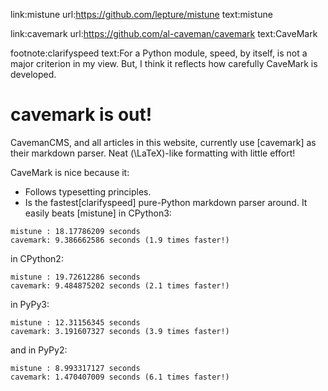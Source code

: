 link:mistune
url:https://github.com/lepture/mistune
text:mistune

link:cavemark
url:https://github.com/al-caveman/cavemark
text:CaveMark

footnote:clarifyspeed
text:For a Python module, speed, by itself, is not a major criterion in my
view.  But, I think it reflects how carefully CaveMark is developed.

# cavemark is out!

CavemanCMS, and all articles in this website, currently use [cavemark] as their
markdown parser.  Neat \(\LaTeX\)-like formatting with little effort!

CaveMark is nice because it:

+ Follows typesetting principles.
+ Is the
fastest[clarifyspeed] pure-Python markdown parser around.  It easily beats
[mistune] in CPython3:

 ```
mistune : 18.17786209 seconds
cavemark: 9.386662586 seconds (1.9 times faster!)
```

 in CPython2:

 ```
mistune : 19.72612286 seconds
cavemark: 9.484875202 seconds (2.1 times faster!)
```

 in PyPy3:

 ```
mistune : 12.31156345 seconds
cavemark: 3.191607327 seconds (3.9 times faster!)
```

 and in PyPy2:

 ```
mistune : 8.993317127 seconds
cavemark: 1.470407009 seconds (6.1 times faster!)
```
